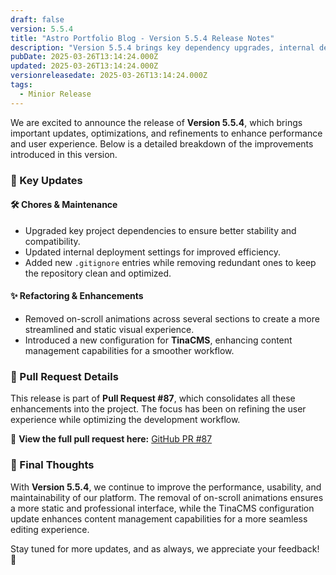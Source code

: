```yaml
---
draft: false
version: 5.5.4
title: "Astro Portfolio Blog - Version 5.5.4 Release Notes"
description: "Version 5.5.4 brings key dependency upgrades, internal deployment improvements, streamlined visuals, and enhanced content management with TinaCMS."
pubDate: 2025-03-26T13:14:24.000Z
updated: 2025-03-26T13:14:24.000Z
versionreleasedate: 2025-03-26T13:14:24.000Z
tags:
  - Minior Release
---
```


We are excited to announce the release of **Version 5.5.4**, which brings important updates, optimizations, and refinements to enhance performance and user experience. Below is a detailed breakdown of the improvements introduced in this version.

### 🔹 Key Updates

#### 🛠 Chores & Maintenance

- Upgraded key project dependencies to ensure better stability and compatibility.
- Updated internal deployment settings for improved efficiency.
- Added new `.gitignore` entries while removing redundant ones to keep the repository clean and optimized.

#### ✨ Refactoring & Enhancements

- Removed on-scroll animations across several sections to create a more streamlined and static visual experience.
- Introduced a new configuration for **TinaCMS**, enhancing content management capabilities for a smoother workflow.

### 🚀 Pull Request Details

This release is part of **Pull Request #87**, which consolidates all these enhancements into the project. The focus has been on refining the user experience while optimizing the development workflow.

🔗 **View the full pull request here:** [GitHub PR #87](https://github.com/rafay99-epic/Astro-Portfolio-Blog/pull/87)

### 📌 Final Thoughts

With **Version 5.5.4**, we continue to improve the performance, usability, and maintainability of our platform. The removal of on-scroll animations ensures a more static and professional interface, while the TinaCMS configuration update enhances content management capabilities for a more seamless editing experience.

Stay tuned for more updates, and as always, we appreciate your feedback! 🚀
